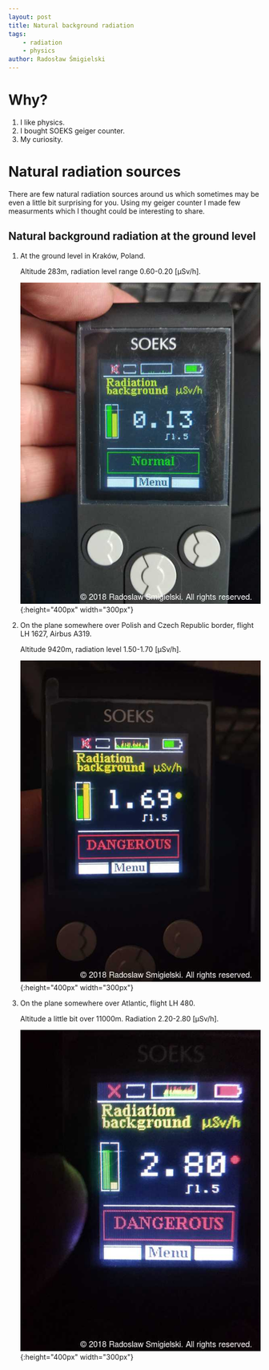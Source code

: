```yaml
---
layout: post
title: Natural background radiation
tags:
    - radiation
    - physics
author: Radosław Śmigielski
---
```


# Why? #
1. I like physics.
1. I bought SOEKS geiger counter.
1. My curiosity.


# Natural radiation sources #
There are few natural radiation sources around us which sometimes may
be even a little bit surprising for you. Using my geiger counter
I made few measurments which I thought could be interesting to share.

## Natural background radiation at the ground level ##
 1. At the ground level in Kraków, Poland.

    Altitude 283m, radiation level range 0.60-0.20 [μSv/h].

    ![Kraków, Poland](https://raw.githubusercontent.com/radeksm/r-blobs/master/radeksm.github.io/radiation/2_IMG_20180909_112611.jpg){:height="400px" width="300px"}
 1. On the plane somewhere over Polish and Czech Republic border, flight LH 1627, Airbus A319.

    Altitude 9420m, radiation level 1.50-1.70 [μSv/h].

    ![on the plaine altitude 9420m](https://raw.githubusercontent.com/radeksm/r-blobs/master/radeksm.github.io/radiation/2_IMG_20180909_115723.jpg){:height="400px" width="300px"}
 1. On the plane somewhere over Atlantic, flight LH 480.

    Altitude a little bit over 11000m. Radiation 2.20-2.80 [μSv/h]. 

    ![on the plaine altitude over 11000m](https://raw.githubusercontent.com/radeksm/r-blobs/master/radeksm.github.io/radiation/2_IMG_20180909_183516.jpg){:height="400px" width="300px"}
